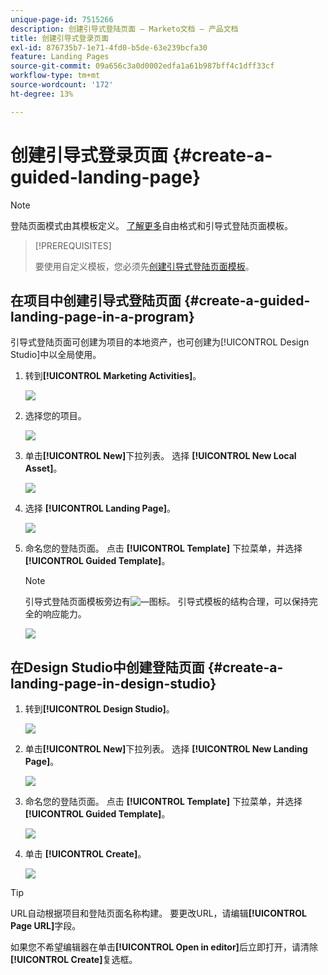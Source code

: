 ```yaml
---
unique-page-id: 7515266
description: 创建引导式登陆页面 — Marketo文档 — 产品文档
title: 创建引导式登录页面
exl-id: 876735b7-1e71-4fd0-b5de-63e239bcfa30
feature: Landing Pages
source-git-commit: 09a656c3a0d0002edfa1a61b987bff4c1dff33cf
workflow-type: tm+mt
source-wordcount: '172'
ht-degree: 13%

---
```


# 创建引导式登录页面 {#create-a-guided-landing-page}

>[!NOTE]
>
>登陆页面模式由其模板定义。 [了解更多](/help/marketo/product-docs/demand-generation/landing-pages/understanding-landing-pages/understanding-free-form-vs-guided-landing-pages.md)自由格式和引导式登陆页面模板。

>[!PREREQUISITES]
>
>要使用自定义模板，您必须先[创建引导式登陆页面模板](/help/marketo/product-docs/demand-generation/landing-pages/landing-page-templates/create-a-guided-landing-page-template.md)。

## 在项目中创建引导式登陆页面 {#create-a-guided-landing-page-in-a-program}

引导式登陆页面可创建为项目的本地资产，也可创建为[!UICONTROL Design Studio]中以全局使用。

1. 转到&#x200B;**[!UICONTROL Marketing Activities]**。

   ![](assets/one-1.png)

1. 选择您的项目。

   ![](assets/image2015-5-26-9-3a24-3a2.png)

1. 单击&#x200B;**[!UICONTROL New]**&#x200B;下拉列表。 选择 **[!UICONTROL New Local Asset]**。

   ![](assets/image2015-5-26-9-3a25-3a36.png)

1. 选择 **[!UICONTROL Landing Page]**。

   ![](assets/four.png)

1. 命名您的登陆页面。 点击 **[!UICONTROL Template]** 下拉菜单，并选择 **[!UICONTROL Guided Template]**。

   >[!NOTE]
   >
   >引导式登陆页面模板旁边有![—](assets/image2015-5-26-9-3a26-3a51.png)图标。 引导式模板的结构合理，可以保持完全的响应能力。

   ![](assets/image2015-5-24-15-3a47-3a56.png)

## 在Design Studio中创建登陆页面 {#create-a-landing-page-in-design-studio}

1. 转到&#x200B;**[!UICONTROL Design Studio]**。

   ![](assets/six.png)

1. 单击&#x200B;**[!UICONTROL New]**&#x200B;下拉列表。 选择 **[!UICONTROL New Landing Page]**。

   ![](assets/seven.png)

1. 命名您的登陆页面。 点击 **[!UICONTROL Template]** 下拉菜单，并选择 **[!UICONTROL Guided Template]**。

   ![](assets/image2015-5-26-9-3a27-3a34.png)

1. 单击 **[!UICONTROL Create]**。

   ![](assets/image2015-5-26-9-3a28-3a8.png)

>[!TIP]
>
>URL自动根据项目和登陆页面名称构建。 要更改URL，请编辑&#x200B;**[!UICONTROL Page URL]**&#x200B;字段。
>
>如果您不希望编辑器在单击&#x200B;**[!UICONTROL Open in editor]**&#x200B;后立即打开，请清除&#x200B;**[!UICONTROL Create]**&#x200B;复选框。
